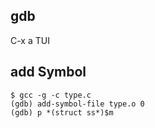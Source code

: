 ## gdb

C-x a TUI

## add Symbol

```
$ gcc -g -c type.c
(gdb) add-symbol-file type.o 0
(gdb) p *(struct ss*)$m
```
